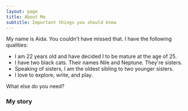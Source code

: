 ```yaml
---
layout: page
title: About Me
subtitle: Important things you should know 
---
```


My name is Aida. You couldn't have missed that. I have the following qualities:

- I am 22 years old and have decided I to be mature at the age of 25. 
- I have two black cats. Their names Nile and Neptune. They're sisters. 
- Speaking of sisters, I am the oldest sibling to two younger sisters. 
- I love to explore, write, and play. 

What else do you need?

### My story

